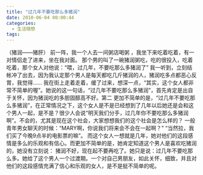 ```yaml
---
title: "过几年不要吃那么多猪润"
date: 2010-06-04 00:00:44
categories:
  - 生活随想
tags:
---
```


（猪润——猪肝） 前一阵，我一个人去一间粥店喝粥 ，我坐下来吃着吃着，有一对情侣走了进来，坐在我对面。 那个男的叫了一碗猪润粥吃，吃的很投入，吃着吃着，那个女人对他说：“喂，过几年，不要吃那么多猪润了” 我一听到，立刻结帐冲了出去，因为我认定那个男人是每天都吃几斤猪润的人，猪润吃多点都恶心反胃，我觉得…… 我在街上走着走着，缓了过来，想深一点，“其实，这个女人都非常不简单的喔”。她说的这一句话，“过几年不要吃那么多猪润”，首先肯定是出自于关怀，因为猪润吃的多胆固醇高不好。第二 更加不简单的是，“过几年不要吃那么多猪润”，在正常情况之下，这个女人是不是已经想到了几年以后她还是会和这个男人一起，是不是？很少人会说“明天我们分手，过几年你不要吃那么多猪润啊”。不会的，尤其是现在这个社会，大家想想我们的这个社会是怎么样的？ 一般青年男女聊天的时候：“MARY啊，你说我们将来会不会在一起啊？” “当然拉，我们买了今晚9点半的电影票的嘛”。 而这个女人一想就是几年，她对他们的这段感情是多么的乐观和有信心。而更加不简单的是，她肯定知道这个男人是喜欢吃猪润的，她没有立刻说： 猪润不好，现在起不要再吃了。她只是说：过几年不要吃那么多。她给了这个男人一个过渡期。一个对自己男朋友，如此关怀，细致，并且对他们的这段感情充满了信心和乐观的女人，是不是挺不简单的呢。